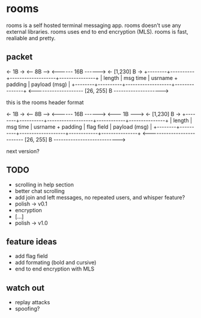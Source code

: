
# rooms

rooms is a self hosted terminal messaging app.
rooms doesn't use any external libraries.
rooms uses end to end encryption (MLS).
rooms is fast, realiable and pretty.


## packet

 <- 1B -> <-- 8B --> <------ 16B ------> <- [1,230] B ->
+--------+----------+-------------------+---------------+
| length | msg time | usrname + padding | payload (msg) |
+--------+----------+-------------------+---------------+
 <-------------------- [26, 255] B -------------------->

this is the rooms header format


 <- 1B -> <-- 8B --> <------ 16B ------> <--- 1B ---> <- [1,230] B ->
+--------+----------+-------------------+------------+---------------+
| length | msg time | usrname + padding | flag field | payload (msg) |
+--------+----------+-------------------+------------+---------------+
 <-------------------------- [26, 255] B --------------------------->

next version?


## TODO

- scrolling in help section
- better chat scrolling
- add join and left messages, no repeated users, and whisper feature?
- polish -> v0.1
- encryption
- [...]
- polish -> v1.0


## feature ideas

- add flag field
- add formating (bold and cursive)
- end to end encryption with MLS


## watch out

- replay attacks
- spoofing?
